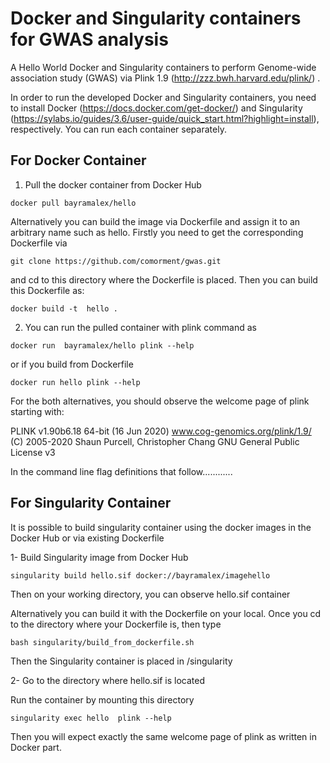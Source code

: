 # Docker and Singularity containers for GWAS analysis 

A Hello World Docker and Singularity containers to perform Genome-wide association study (GWAS) via Plink 1.9 (http://zzz.bwh.harvard.edu/plink/) .

In order to run the developed Docker and Singularity containers, you need to install Docker (https://docs.docker.com/get-docker/) and Singularity (https://sylabs.io/guides/3.6/user-guide/quick_start.html?highlight=install),  respectively. You can run each container separately.
 

## For Docker Container

1. Pull the docker container from Docker Hub

```
docker pull bayramalex/hello

```

Alternatively you can build the image via Dockerfile and assign it  to an arbitrary name such as hello. Firstly you need to get the corresponding Dockerfile via

```
git clone https://github.com/comorment/gwas.git

```

and cd to this directory where the Dockerfile is placed. Then you can build this Dockerfile as:


```
docker build -t  hello .

```


2. You can run the pulled container with plink command as


```
docker run  bayramalex/hello plink --help

```

or if you build from Dockerfile


```
docker run hello plink --help

```

For the both alternatives, you should observe the welcome page of plink starting with:


PLINK v1.90b6.18 64-bit (16 Jun 2020)          www.cog-genomics.org/plink/1.9/
(C) 2005-2020 Shaun Purcell, Christopher Chang   GNU General Public License v3

In the command line flag definitions that follow............




## For Singularity Container

It is possible to build singularity container using the docker images in the Docker Hub or via existing  Dockerfile

1- Build Singularity image from Docker Hub

 ```
singularity build hello.sif docker://bayramalex/imagehello

```

Then on your working directory, you can observe hello.sif container


Alternatively you can build it with the Dockerfile on your local. Once you cd to the directory where your Dockerfile is, then type

```
bash singularity/build_from_dockerfile.sh

```

Then the  Singularity container  is placed in /singularity


2- Go to the directory where hello.sif is located



Run the container by mounting this directory

```
singularity exec hello  plink --help

```

Then you will expect exactly the same welcome page of plink as written in Docker part.



